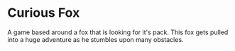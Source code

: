 # Curious Fox
A game based around a fox that is looking for it's pack.
This fox gets pulled into a huge adventure as he stumbles upon many obstacles.
